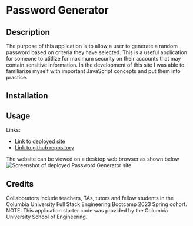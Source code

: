 # Password Generator

## Description
The purpose of this application is to allow a user to generate a random password based on criteria they have selected. This is a useful application for someone to utitlize for maximum security on their accounts that may contain sensitive information. In the development of this site I was able to familiarize myself with important JavaScript concepts and put them into practice. 

## Installation

## Usage
Links:
- [Link to deployed site](https://sydlaub.github.io/password-generator/)
- [Link to github repository](https://github.com/sydlaub/password-generator)

The website can be viewed on a desktop web browser as shown below
![Screenshot of deployed Password Generator site](../password-generator/Develop/Assets/slaub-password-generator%20-%20Copy.png)

## Credits
Collaborators include teachers, TAs, tutors and fellow students in the Columbia University Full Stack Engineering Bootcamp 2023 Spring cohort.
NOTE: This application starter code was provided by the Columbia University School of Engineering.  

